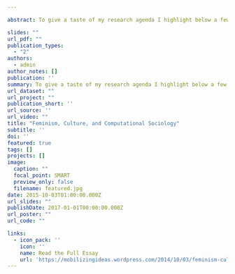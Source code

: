 ```yaml
---

abstract: To give a taste of my research agenda I highlight below a few of my findings and methods, ending with hopes for future research along these lines.

slides: ""
url_pdf: ""
publication_types:
  - "2"
authors:
  - admin
author_notes: []
publication: ''
summary: To give a taste of my research agenda I highlight below a few of my findings and methods, ending with hopes for future research along these lines.
url_dataset: ""
url_project: ""
publication_short: ''
url_source: ''
url_video: ""
title: "Feminism, Culture, and Computational Sociology"
subtitle: ''
doi: ''
featured: true
tags: []
projects: []
image:
  caption: ""
  focal_point: SMART
  preview_only: false
  filename: featured.jpg
date: 2015-10-03T01:00:00.000Z
url_slides: ""
publishDate: 2017-01-01T00:00:00.000Z
url_poster: ""
url_code: ""

links:
  - icon_pack: ''
    icon: ''
    name: Read the Full Essay
    url: 'https://mobilizingideas.wordpress.com/2014/10/03/feminism-culture-and-computational-sociology/'
---
```


